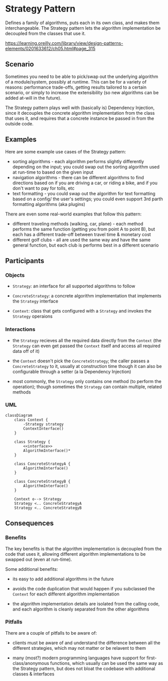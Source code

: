 # Strategy Pattern

Defines a family of algorithms, puts each in its own class, and makes them interchangeable.
The Strategy pattern lets the algorithm implementation be decoupled from the classes that use it.

https://learning.oreilly.com/library/view/design-patterns-elements/0201633612/ch05.html#page_315


## Scenario

Sometimes you need to be able to pick/swap out the underlying algorithm of a module/system,
possibly at runtime. This can be for a variety of reasons: performance trade-offs,
getting results tailored to a certain scenario, or simply to increase the extensibility
(so new algorithms can be added at-will in the future).

The Strategy pattern plays well with (basically is) Dependency Injection, since it decouples
the concrete algorithm implementation from the class that uses it, and requires that a concrete 
instance be passed in from the outside code.


## Examples

Here are some example use cases of the Strategy pattern:
- sorting algorithms - each algorithm performs slightly differently depending on the input;
you could swap out the sorting algorithm used at run-time to based on the given input
- navigation algorithms - there can be different algorithms to find directions based on if
you are driving a car, or riding a bike, and if you don't want to pay for tolls, etc
- text formatting - you could swap out the algorithm for text formatting based on a config/
the user's settings; you could even support 3rd parth formatting algorithms (aka plugins)

There are even some real-world examples that follow this pattern:
- different traveling methods (walking, car, plane) - each method performs the same function
(getting you from point A to point B), but each has a different trade-off between
travel time & monetary cost
- different golf clubs - all are used the same way and have the same general function, but
each club is performs best in a different scenario


## Participants

### Objects

- `Strategy`: an interface for all supported algorithms to follow

- `ConcreteStrategy`: a concrete algorithm implementation that implements
the `Strategy` interface

- `Context`: class that gets configured with a `Strategy` and invokes
the `Strategy` operaions


### Interactions

- the `Strategy` recieves all the required data directly from the `Context` (the `Strategy` can
even get passed the `Context` itself and access all required data off of it)

- the `Context` doesn't pick the `ConcreteStrategy`; the caller passes a `ConcreteStrategy` to 
it, usually at construction time though it can also be configurable through a setter (a la
Dependency Injection)

- most commonly, the `Strategy` only contains one method (to perform the operation); though
sometimes the `Strategy` can contain multiple, related methods 


### UML

```mermaid
classDiagram
    class Context {
        -Strategy strategy
        ContextInterface()
    }

    class Strategy {
        <<interface>>
        AlgorithmInterface()*
    }

    class ConcreteStrategyA {
        AlgorithmInterface()
    }

    class ConcreteStrategyB {
        AlgorithmInterface()
    }

    Context o--> Strategy
    Strategy <.. ConcreteStrategyA
    Strategy <.. ConcreteStrategyB
```


## Consequences

### Benefits

The key benefits is that the algorithm implementation is decoupled from the code that uses
it, allowing different algorithm implementations to be swapped out (even at run-time).

Some additional benefits:
- its easy to add additional algorithms in the future

- avoids the code duplication that would happen if you subclassed the `Context` for each
different algorithm implementation

- the algorithm implementation details are isolated from the calling code, and each algorithm
is cleanly separated from the other algorithms


### Pitfalls

There are a couple of pitfalls to be aware of:
- clients must be aware of and understand the difference between all the different strategies,
which may not matter or be relavent to them

- many (most?) modern programming languages have support for first-class/anonymous functions, 
which usually can be used the same way as the Strategy pattern, but does not bloat the
codebase with additional classes & interfaces


